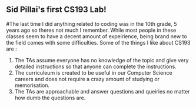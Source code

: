 ## Sid Pillai's first CS193 Lab!

#The last time I did anything related to coding was in the 10th grade, 5 years ago so theres not much I remember. While most people in these classes seem to have a decent amount of expeirience, being brand new to the  field comes with some difficulties. Some of the things I like about CS193 are :

1. The TAs assume everyone has no knowledge of the topic and give very detailed instructions so that anyone can complete the instructions.
2. The curriculeum is created to be useful in our Computer Science careers and does not require a crazy amount of studying or memorisation.
3. The TAs are approachable and answer questions and queiries no matter how dumb the questions are.
